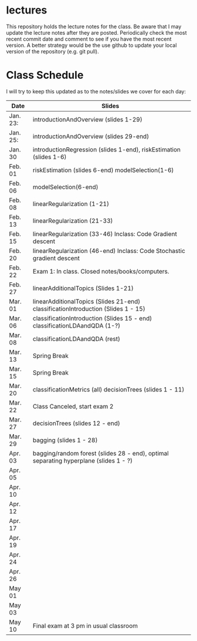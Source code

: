 # lectures
This repository holds the lecture notes for the class.  Be aware that I may 
update the lecture notes after they are posted.  Periodically check the most recent commit date and comment to see if you have the most recent version. A better strategy would be the use github to update your local version of the
repository (e.g. git pull).

# Class Schedule
I will try to keep this updated as to the notes/slides we cover
for each day:

Date     | Slides
---------|--------
Jan. 23: | introductionAndOverview (slides 1-29)
Jan. 25: | introductionAndOverview (slides 29-end)
Jan. 30  | introductionRegression (slides 1-end), riskEstimation (slides 1-6)
Feb. 01  | riskEstimation (slides 6-end) modelSelection(1-6)
Feb. 06  | modelSelection(6-end) 
Feb. 08  | linearRegularization (1-21)
Feb. 13  | linearRegularization (21-33)
Feb. 15  | linearRegularization (33-46) Inclass: Code Gradient descent
Feb. 20  | linearRegularization (46-end) Inclass: Code Stochastic gradient descent
Feb. 22  | Exam 1: In class.  Closed notes/books/computers.
Feb. 27  | linearAdditionalTopics (Slides 1-21)
Mar. 01  | linearAdditionalTopics (Slides 21-end) classificationIntroduction (Slides 1 - 15)
Mar. 06  | classificationIntroduction (Slides 15 - end) classificationLDAandQDA (1-?)
Mar. 08  | classificationLDAandQDA (rest)
Mar. 13  | Spring Break
Mar. 15  | Spring Break
Mar. 20  | classificationMetrics (all) decisionTrees (slides 1 - 11)
Mar. 22  | Class Canceled, start exam 2
Mar. 27  | decisionTrees (slides 12 - end)
Mar. 29  | bagging (slides 1 - 28)
Apr. 03  | bagging/random forest (slides 28 - end), optimal separating hyperplane (slides 1 - ?)
Apr. 05  | 
Apr. 10  | 
Apr. 12  | 
Apr. 17  | 
Apr. 19  | 
Apr. 24  | 
Apr. 26  | 
May  01  | 
May  03  | 
May  10  | Final exam at 3 pm in usual classroom